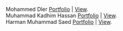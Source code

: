 Mohammed Dler [Portfolio](https://github.com/HamaDler/we-portfolio) | [View](https://we-portfolio.netlify.app/). </br>
Muhammad Kadhim Hassan [Portfolio](https://github.com/Muhammadkadhim/Personal_Portfolio)  | [View](https://muhammad-kadhim.netlify.app/).
</br>
Harman Muhammad Saed [Portfolio](https://github.com/HarmanSoftware/portfolio)  | [View](https://harmanmuhammad.netlify.app/).
